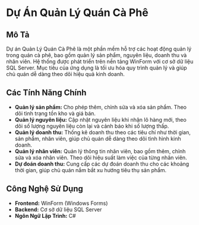 # Dự Án Quản Lý Quán Cà Phê

## Mô Tả
Dự án Quản Lý Quán Cà Phê là một phần mềm hỗ trợ các hoạt động quản lý trong quán cà phê, bao gồm quản lý sản phẩm, nguyên liệu, doanh thu và nhân viên. Hệ thống được phát triển trên nền tảng WinForm với cơ sở dữ liệu SQL Server. Mục tiêu của ứng dụng là tối ưu hóa quy trình quản lý và giúp chủ quán dễ dàng theo dõi hiệu quả kinh doanh.

## Các Tính Năng Chính
- **Quản lý sản phẩm:** Cho phép thêm, chỉnh sửa và xóa sản phẩm. Theo dõi tình trạng tồn kho và giá bán.
- **Quản lý nguyên liệu:** Cập nhật nguyên liệu khi nhận lô hàng mới, theo dõi số lượng nguyên liệu còn lại và cảnh báo khi số lượng thấp.
- **Quản lý doanh thu:** Thống kê doanh thu theo các tiêu chí như thời gian, sản phẩm, nhân viên, giúp chủ quán dễ dàng theo dõi tình hình kinh doanh.
- **Quản lý nhân viên:** Quản lý thông tin nhân viên, bao gồm thêm, chỉnh sửa và xóa nhân viên. Theo dõi hiệu suất làm việc của từng nhân viên.
- **Dự đoán doanh thu:** Cung cấp các dự đoán doanh thu cho các khoảng thời gian, giúp chủ quán nắm bắt xu hướng tiêu thụ sản phẩm.

## Công Nghệ Sử Dụng
- **Frontend:** WinForm (Windows Forms)
- **Backend:** Cơ sở dữ liệu SQL Server
- **Ngôn Ngữ Lập Trình:** C#
